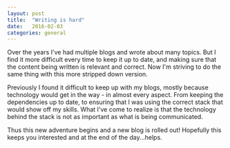 ```yaml
---
layout: post
title:  "Writing is hard"
date:   2016-02-03
categories: general
---
```


Over the years I've had multiple blogs and wrote about many topics.
But I find it more difficult every time to keep it up to date, and
making sure that the content being written is relevant and correct. Now
I'm striving to do the same thing with this more stripped down version.

Previously I found it difficult to keep up with my blogs, mostly because
technology would get in the way - in almost every aspect. From keeping
the dependencies up to date, to ensuring that I was using the correct
stack that would show off my skills. What I've come to realize is that
the technology behind the stack is not as important as what is being
communicated.

Thus this new adventure begins and a new blog is rolled out! Hopefully
this keeps you interested and at the end of the day...helps.
